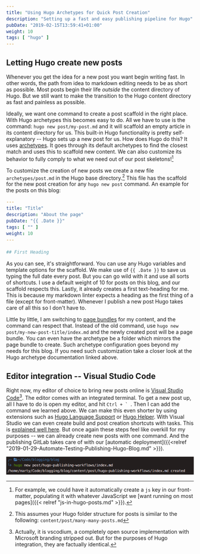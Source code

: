```yaml
---
title: "Using Hugo Archetypes for Quick Post Creation"
description: "Setting up a fast and easy publishing pipeline for Hugo"
pubDate: "2019-02-15T13:59:41+01:00"
weight: 10
tags: [ "hugo" ]
---
```


<!-- vale 18F.Titles = NO --> <!-- conflicts with Hugo spelling rule otherwise -->

## Letting Hugo create new posts

<!-- vale 18F.Titles = YES -->

Whenever you get the idea for a new post you want begin writing fast. In other
words, the path from idea to markdown editing needs to be as short as possible.
Most posts begin their life *outside* the content directory of Hugo. But we
still want to make the transition to the Hugo content directory as fast and
painless as possible.

Ideally, we want one command to create a post scaffold in the right place. With
Hugo archetypes this becomes easy to do. All we have to use is the command:
`hugo new post/my-post.md` and it will scaffold an empty article in its content
directory for us. This built-in Hugo functionality is pretty self-explanatory --
Hugo sets up a new post for us. How does Hugo do this? It uses [archetypes](https://gohugo.io/content-management/archetypes/).
It goes through its default archetypes to find the closest match and uses this
to scaffold new content. We can also customize its behavior to fully comply to
what we need out of our post skeletons![^front]

To customize the creation of new posts we create a new file `archetypes/post.md`
in the Hugo base directory.[^folder-structure] This file has the scaffold for
the new post creation for any `hugo new post` command. An example for the posts
on this blog:

```yaml
---
title: "Title"
description: "About the page"
pubDate: "{{ .Date }}"
tags: [ "" ]
weight: 10
---

## First Heading
```

As you can see, it's straightforward. You can use any Hugo variables and
template options for the scaffold. We make use of `{{ .Date }}` to save us
typing the full date every post. But you can go wild with it and use all sorts
of shortcuts. I use a default weight of 10 for posts on this blog, and our
scaffold respects this. Lastly, it already creates a first text-heading for me.
This is because my markdown linter expects a heading as the first thing of a
file (except for front-matter). Whenever I publish a new post Hugo takes care of
all this so I don't have to.

Little by little, I am switching to [page bundles](https://gohugo.io/content-management/page-bundles/)
for my content, and the command can respect that. Instead of the old command,
use `hugo new post/my-new-post-title/index.md` and the newly created post will
be a page bundle. You can even have the archetype be a folder which mirrors the
page bundle to create. Such archetype configuration goes beyond my needs for
this blog. If you need such customization take a closer look at the Hugo
archetype documentation linked above.

<!-- vale 18F.Titles = NO -->

## Editor integration -- Visual Studio Code

<!-- vale 18F.Titles = YES -->

Right now, my editor of choice to bring new posts online is [Visual Studio Code](https://code.visualstudio.com)[^VsCode].
The editor comes with an integrated terminal. To get a new post up, all I have
to do is open my editor, and hit ``Ctrl + ` ``. Then I can add the command we
learned above. We can make this even shorter by using extensions such as
[Hugo Language Support](https://marketplace.visualstudio.com/items?itemName=budparr.language-hugo-vscode)
or
[Hugo Helper](https://marketplace.visualstudio.com/items?itemName=rusnasonov.vscode-hugo).
With Visual Studio we can even create build and post creation shortcuts with
tasks. This is
[explained well here](www.ashwinnarayan.com/post/hugo-windows-workflow/#even-more-automation-with-visual-studio-code).
But once again these steps feel like overkill for my purposes -- we can already
create new posts with one command. And the publishing GitLab takes care of with
our [automatic deployment]({{<relref
"2019-01-29-Automate-Testing-Publishing-Hugo-Blog.md" >}}).

![VSCode Editor command](Screenshot_20190215_151109.png)

<!-- vale off -->

[^front]: For example, we could have it automatically create a `js` key in our front-matter, populating it with whatever JavaScript we [want running on most pages]({{< relref "js-in-hugo-posts.md" >}}).
[^folder-structure]: This assumes your Hugo folder structure for posts is similar to the following: `content/post/many-many-posts.md`
[^VsCode]: Actually, it is vscodium, a completely open source implementation with Microsoft branding stripped out. But for the purposes of Hugo integration, they are factually identical.

<!-- vale on -->
